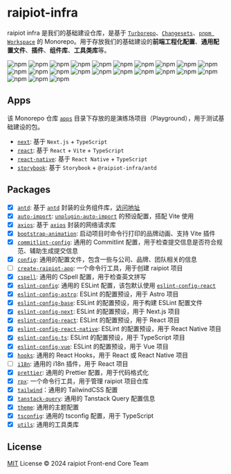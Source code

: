 # raipiot-infra

raipiot infra 是我们的基础建设仓库，是基于 [`Turborepo`](https://turbo.build/repo)、[`Changesets`](https://github.com/changesets/changesets)、[`pnpm Workspace`](https://pnpm.io/workspaces) 的 Monorepo。用于存放我们的基础建设的**前端工程化配置**、**通用配置文件**、**插件**、**组件库**、**工具类库**等。

![npm](https://img.shields.io/npm/v/@raipiot-infra/utils?logo=react&label=antd)
![npm](https://img.shields.io/npm/v/@raipiot-infra/auto-import?logo=vite&label=auto-import)
![npm](https://img.shields.io/npm/v/@raipiot-infra/axios?logo=axios&label=axios)
![npm](https://img.shields.io/npm/v/@raipiot-infra/bootstrap-animation?logo=vite&label=bootstrap-animation)
![npm](https://img.shields.io/npm/v/@raipiot-infra/commitlint-config?logo=commitlint&label=commitlint-config)
![npm](https://img.shields.io/npm/v/@raipiot-infra/config?logo=npm&label=config)
![npm](https://img.shields.io/npm/v/@raipiot-infra/cspell?logo=npm&label=cspell)
![npm](https://img.shields.io/npm/v/@raipiot-infra/eslint-config?logo=eslint&label=eslint-config)
![npm](https://img.shields.io/npm/v/@raipiot-infra/eslint-config-astro?logo=eslint&label=eslint-config-astro)
![npm](https://img.shields.io/npm/v/@raipiot-infra/eslint-config-base?logo=eslint&label=eslint-config-base)
![npm](https://img.shields.io/npm/v/@raipiot-infra/eslint-config-next?logo=eslint&label=eslint-config-next)
![npm](https://img.shields.io/npm/v/@raipiot-infra/eslint-config-react?logo=eslint&label=eslint-config-react)
![npm](https://img.shields.io/npm/v/@raipiot-infra/eslint-config-react-native?logo=eslint&label=eslint-config-react-native)
![npm](https://img.shields.io/npm/v/@raipiot-infra/eslint-config-ts?logo=eslint&label=eslint-config-ts)
![npm](https://img.shields.io/npm/v/@raipiot-infra/eslint-config-vue?logo=eslint&label=eslint-config-vue)
![npm](https://img.shields.io/npm/v/@raipiot-infra/hooks?logo=react&label=hooks)
![npm](https://img.shields.io/npm/v/@raipiot-infra/prettier?logo=prettier&label=prettier)
![npm](https://img.shields.io/npm/v/@raipiot-infra/rpx?logo=npm&label=rpx)
![npm](https://img.shields.io/npm/v/@raipiot-infra/tailwind?logo=tailwindcss&label=tailwind)
![npm](https://img.shields.io/npm/v/@raipiot-infra/tanstack-query?logo=npm&label=tanstack-query)
![npm](https://img.shields.io/npm/v/@raipiot-infra/theme?logo=npm&label=theme)
![npm](https://img.shields.io/npm/v/@raipiot-infra/tsconfig?logo=typescript&label=tsconfig)
![npm](https://img.shields.io/npm/v/@raipiot-infra/utils?logo=npm&label=utils)

## Apps

该 Monorepo 仓库 [`apps`](apps) 目录下存放的是演练场项目（Playground），用于测试基础建设的包。

- [`next`](apps/next/): 基于 `Next.js` + `TypeScript`
- [`react`](apps/react/): 基于 `React` + `Vite` + `TypeScript`
- [`react-native`](apps/react-native/): 基于 `React Native` + `TypeScript`
- [`storybook`](apps/storybook/): 基于 `Storybook` + `@raipiot-infra/antd`

## Packages

- [x] [`antd`](packages/antd): 基于 [`antd`](https://ant.design/) 封装的业务组件库，[访问地址](http://antd.raipiot.com)
- [x] [`auto-import`](packages/auto-import): [`unplugin-auto-import`](https://github.com/unplugin/unplugin-auto-import) 的预设配置，搭配 Vite 使用
- [x] [`axios`](packages/axios): 基于 [`axios`](https://axios-http.com/) 封装的网络请求库
- [x] [`bootstrap-animation`](packages/bootstrap-animation): 启动项目时命令行打印的品牌动画、支持 Vite 插件
- [x] [`commitlint-config`](packages/commitlint-config): 通用的 Commitlint 配置，用于检查提交信息是否符合规范、辅助生成提交信息
- [x] [`config`](packages/config): 通用的配置文件，包含一些与公司、品牌、团队相关的信息
- [ ] [`create-raipiot-app`](packages/create-raipiot-app): 一个命令行工具，用于创建 raipiot 项目
- [x] [`cspell`](packages/cspell): 通用的 CSpell 配置，用于检查英文拼写
- [x] [`eslint-config`](packages/eslint-config): 通用的 ESLint 配置，该包默认使用 [`eslint-config-react`](package/eslint-config-react)
- [x] [`eslint-config-astro`](packages/eslint-config-astro): ESLint 的配置预设，用于 Astro 项目
- [x] [`eslint-config-base`](packages/eslint-config-base): ESLint 的配置预设，用于构建 ESLint 配置文件
- [x] [`eslint-config-next`](packages/eslint-config-next): ESLint 的配置预设，用于 Next.js 项目
- [x] [`eslint-config-react`](packages/eslint-config-react): ESLint 的配置预设，用于 React 项目
- [x] [`eslint-config-react-native`](packages/eslint-config-react-native): ESLint 的配置预设，用于 React Native 项目
- [x] [`eslint-config-ts`](packages/eslint-config-ts): ESLint 的配置预设，用于 TypeScript 项目
- [x] [`eslint-config-vue`](packages/eslint-config-vue): ESLint 的配置预设，用于 Vue 项目
- [x] [`hooks`](packages/hooks): 通用的 React Hooks，用于 React 或 React Native 项目
- [ ] [`i18n`](packages/i18n): 通用的 i18n 插件，用于 React 项目
- [x] [`prettier`](packages/prettier): 通用的 Prettier 配置，用于代码格式化
- [x] [`rpx`](packages/rpx): 一个命令行工具，用于管理 raipiot 项目仓库
- [x] [`tailwind`](packages/tailwind)：通用的 TailwindCSS 配置
- [x] [`tanstack-query`](packages/tanstack-query): 通用的 Tanstack Query 配置信息
- [x] [`theme`](packages/theme): 通用的主题配置
- [x] [`tsconfig`](packages/tsconfig): 通用的 tsconfig 配置，用于 TypeScript
- [x] [`utils`](packages/utils): 通用的工具类库

## License

[MIT](/LICENSE) License &copy; 2024 raipiot Front-end Core Team
